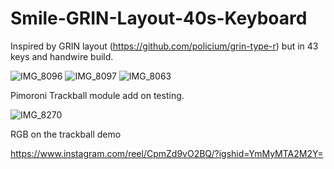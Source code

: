 # Smile-GRIN-Layout-40s-Keyboard
Inspired by GRIN layout (https://github.com/policium/grin-type-r) but in 43 keys and handwire build.


![IMG_8096](https://user-images.githubusercontent.com/118025702/221332521-5e04ab07-8287-46c1-8743-af6d551f88a3.JPG)
![IMG_8097](https://user-images.githubusercontent.com/118025702/221332526-e0d243f5-04d6-4839-9ee3-b05956ff47fd.JPG)
![IMG_8063](https://user-images.githubusercontent.com/118025702/221332537-ea3e8602-3cfb-44e8-a813-6170e51d84d8.JPG)

Pimoroni Trackball module add on testing.

![IMG_8270](https://user-images.githubusercontent.com/118025702/224252378-da5e0ec3-4186-40ec-a357-ca2a2c9283ad.JPG)

RGB on the trackball demo

https://www.instagram.com/reel/CpmZd9vO2BQ/?igshid=YmMyMTA2M2Y=
